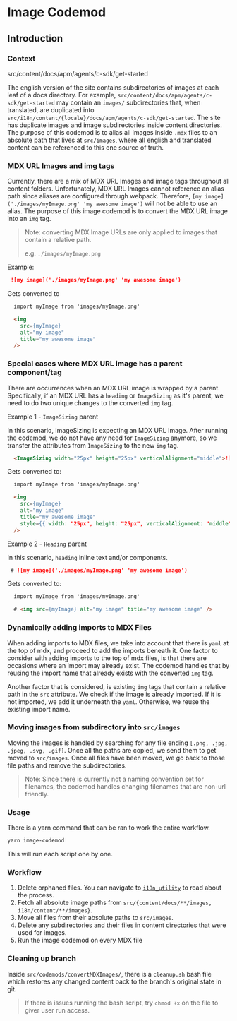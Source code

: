 # Image Codemod

## Introduction

### Context

src/content/docs/apm/agents/c-sdk/get-started

The english version of the site contains subdirectories of images at each leaf of a docs directory. For example, `src/content/docs/apm/agents/c-sdk/get-started` may contain an `images/` subdirectories that, when translated, are duplicated into `src/i18n/content/{locale}/docs/apm/agents/c-sdk/get-started`. The site has duplicate images and image subdirectories inside content directories. The purpose of this codemod is to alias all images inside `.mdx` files to an absolute path that lives at `src/images`, where all english and translated content can be referenced to this one source of truth.

### MDX URL Images and img tags

Currently, there are a mix of MDX URL Images and image tags throughout all content folders. Unfortunately, MDX URL Images cannot reference an alias path since aliases are configured through webpack. Therefore, `[my image]('./images/myImage.png' 'my awesome image')` will not be able to use an alias. The purpose of this image codemod is to convert the MDX URL image into an `img` tag.

> Note: converting MDX Image URLs are only applied to images that contain a relative path.
>
> e.g. `./images/myImage.png`

Example:
```md
 ![my image]('./images/myImage.png' 'my awesome image')
```

Gets converted to

```md
  import myImage from 'images/myImage.png'

  <img
    src={myImage}
    alt="my image"
    title="my awesome image"
  />
```

### Special cases where MDX URL image has a parent component/tag

There are occurrences when an MDX URL image is wrapped by a parent. Specifically, if an MDX URL has a `heading` or `ImageSizing` as it's parent, we need to do two unique changes to the converted `img` tag.

Example 1 - `ImageSizing` parent

In this scenario, ImageSizing is expecting an MDX URL Image. After running the codemod, we do not have any need for `ImageSizing` anymore, so we transfer the attributes from `ImageSizing` to the new `img` tag.

```md
  <ImageSizing width="25px" height="25px" verticalAlignment="middle">![my image]('./images/myImage.png' 'my awesome image') </ImageSizing>
```

Gets converted to:

```md
  import myImage from 'images/myImage.png'

  <img
    src={myImage}
    alt="my image"
    title="my awesome image"
    style={{ width: "25px", height: "25px", verticalAlignment: "middle" }}
  />
```

Example 2 - `Heading` parent

In this scenario, `heading` inline text and/or components.

```md
 # ![my image]('./images/myImage.png' 'my awesome image')
```

Gets converted to:

```md
  import myImage from 'images/myImage.png'

  # <img src={myImage} alt="my image" title="my awesome image" />
```

### Dynamically adding imports to MDX Files

When adding imports to MDX files, we take into account that there is `yaml` at the top of mdx, and proceed to add the imports beneath it.
One factor to consider with adding imports to the top of mdx files, is that there are occasions where an import may already exist. The codemod handles that by reusing the import name that already exists with the converted `img` tag.


Another factor that is considered, is existing `img` tags that contain a relative path in the `src` attribute. We check if the image is already imported. If it is not imported, we add it underneath the `yaml`. Otherwise, we reuse the existing import name.

### Moving images from subdirectory into `src/images`

Moving the images is handled by searching for any file ending `[.png, .jpg, .jpeg, .svg, .gif]`. Once all the paths are copied, we send them to get moved to `src/images`. Once all files have been moved, we go back to those file paths and remove the subdirectories.

> Note: Since there is currently not a naming convention set for filenames, the codemod handles changing filenames that are non-url friendly.

### Usage

There is a yarn command that can be ran to work the entire workflow.

```sh
yarn image-codemod
```

This will run each script one by one.

### Workflow
1) Delete orphaned files. You can navigate to [`i18n_utility`]('../../../../scripts/i18n_utility/README.md) to read about the process.
2) Fetch all absolute image paths from `src/{content/docs/**/images, i18n/content/**/images}`.
3) Move all files from their absolute paths to `src/images`.
4) Delete any subdirectories and their files in content directories that were used for images.
5) Run the image codemod on every MDX file


### Cleaning up branch

Inside `src/codemods/convertMDXImages/`, there is a `cleanup.sh` bash file which restores any changed content back to the branch's original state in git.

> If there is issues running the bash script, try `chmod +x` on the file to giver user run access.




